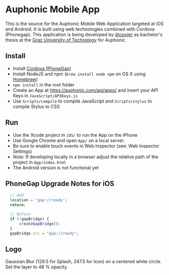 Auphonic Mobile App
===================

This is the source for the Auphonic Mobile Web Application targeted at iOS and Android. It is built using web technologies combined with Cordova (Phonegap).
This application is being developed by [@cpojer](http://cpojer.net) as bachelor's thesis at the [Graz University of Technology](http://tugraz.at/) for Auphonic.

Install
-------

* Install [Cordova (PhoneGap)](http://phonegap.com/)
* Install NodeJS and npm (`brew install node npm` on OS X using [Homebrew](http://mxcl.github.com/homebrew/))
* `npm install` in the root folder
* Create an App at https://auphonic.com/api/apps/ and insert your API Keys in `JavaScript/APIKeys.js`
* Use `Scripts/compile` to compile JavaScript and `Scripts/stylus` to compile Stylus to CSS

Run
---

* Use the Xcode project in `iOS/` to run the App on the iPhone
* Use Google Chrome and open `App/` on a local server.
 * Be sure to enable touch events in Web Inspector (see: Web Inspector Settings)
 * *Note:* If developing locally in a browser adjust the relative path of the project in `App/index.html`
* The Android version is not functional yet

PhoneGap Upgrade Notes for iOS
------------------------------

```javascript
  // Add
  location = 'gap://ready';
  return;

  // Before
  if (!gapBridge) {
      createGapBridge();
  }
  gapBridge.src = "gap://ready";
```

Logo
----

Gaussian Blur (129.5 for Splash, 247.5 for Icon) on a centered white circle. Set the layer to 48 % opacity.
